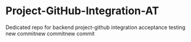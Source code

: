 # Project-GitHub-Integration-AT
Dedicated repo for backend project-github integration acceptance testing
new commitnew commitnew commit